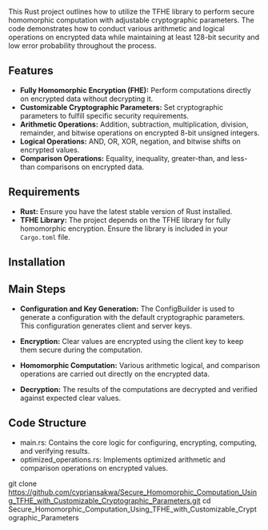 This Rust project outlines how to utilize the TFHE library to perform secure homomorphic computation with adjustable cryptographic parameters. The code demonstrates how to conduct various arithmetic and logical operations on encrypted data while maintaining at least 128-bit security and low error probability throughout the process.

## Features
- **Fully Homomorphic Encryption (FHE):** Perform computations directly on encrypted data without decrypting it. 
- **Customizable Cryptographic Parameters:** Set cryptographic parameters to fulfill specific security requirements.
 - **Arithmetic Operations:** Addition, subtraction, multiplication, division, remainder, and bitwise operations on encrypted 8-bit unsigned integers. 
- **Logical Operations:** AND, OR, XOR, negation, and bitwise shifts on encrypted values. 
- **Comparison Operations:** Equality, inequality, greater-than, and less-than comparisons on encrypted data.


## Requirements
- **Rust:** Ensure you have the latest stable version of Rust installed. 
- **TFHE Library:** The project depends on the TFHE library for fully homomorphic encryption. Ensure the library is included in your `Cargo.toml` file. 
## Installation
## Main Steps
- **Configuration and Key Generation:** The ConfigBuilder is used to generate a configuration with the default cryptographic parameters. This configuration generates client and server keys.

- **Encryption:** Clear values are encrypted using the client key to keep them secure during the computation.

- **Homomorphic Computation:** Various arithmetic logical, and comparison operations are carried out directly on the encrypted data.

- **Decryption:** The results of the computations are decrypted and verified against expected clear values.

## Code Structure
- main.rs: Contains the core logic for configuring, encrypting, computing, and verifying results.
- optimized_operations.rs: Implements optimized arithmetic and comparison operations on encrypted values.
   
git clone  https://github.com/cypriansakwa/Secure_Homomorphic_Computation_Using_TFHE_with_Customizable_Cryptographic_Parameters.git
cd Secure_Homomorphic_Computation_Using_TFHE_with_Customizable_Cryptographic_Parameters
